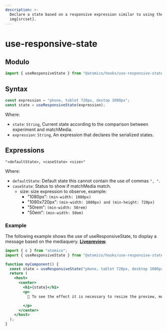 ```yaml
---
description: >-
  Declare a state based on a responsive expression similar to using the tag
  img[srcset].
---
```


# use-responsive-state

## Modulo

```javascript
import { useResponsiveState } from "@atomico/hooks/use-responsive-state";
```

## Syntax

```jsx
const expression = "phone, tablet 720px, destop 1080px";
const state = useResponsiveState(expression);
```

Where:

* `state`: `String`, Current state according to the comparison between experiment and matchMedia.
* `expression`: `String`, An expression that declares the serialized states.

## Expressions

```text
"<defaultState>, <caseState> <size>"
```

Where:

* `defaultState`: Default state this cannot contain the use of commas `", "`.
* `caseState`: Status to show if matchMedia match.
  * size: size expression to observe, example:
    * "1080px": `(min-width: 1080px)`
    * "1080x720px": `(min-width: 1080px) and (min-height: 720px)`
    * "50rem": `(min-width: 50rem)`
    * "50em": `(min-width: 50em)`

### Example

The following example shows the use of useResponsiveState, to display a message based on the mediaquery. [**Livepreview**](https://webcomponents.dev/edit/collection/n2tZyzx4LMKqk1jNE0e9/collection/n2tZyzx4LMKqk1jNE0e9/gGV9X6OW5gINqRBFp8mK)**.**

```jsx
import { c } from "atomico";
import { useResponsiveState } from "@atomico/hooks/use-responsive-state";

function myComponent() {
  const state = useResponsiveState("phone, tablet 720px, desktop 1080px");
  return (
    <host>
      <center>
        <h1>{state}</h1>
        <p>
          👋 To see the effect it is necessary to resize the preview, more info

        </p>
      </center>
    </host>
  );
}
```



